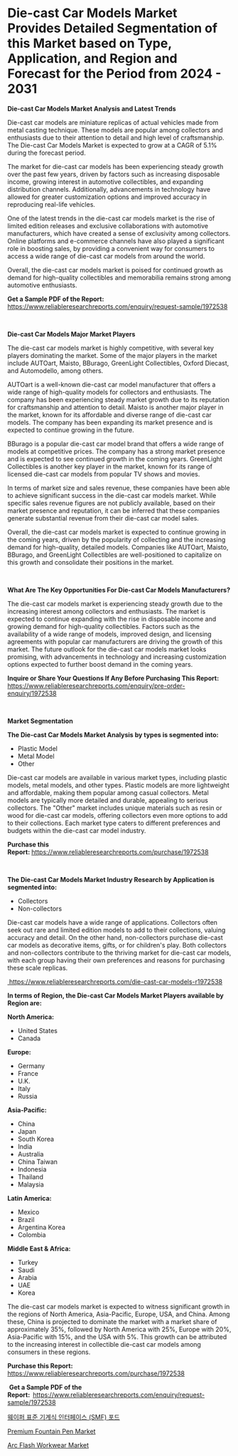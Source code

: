 <p><h1>Die-cast Car Models Market Provides Detailed Segmentation of this Market based on Type, Application, and Region and Forecast for the Period from 2024 - 2031</h1></p><p><strong>Die-cast Car Models Market Analysis and Latest Trends</strong></p>
<p><p>Die-cast car models are miniature replicas of actual vehicles made from metal casting technique. These models are popular among collectors and enthusiasts due to their attention to detail and high level of craftsmanship. The Die-cast Car Models Market is expected to grow at a CAGR of 5.1% during the forecast period.</p><p>The market for die-cast car models has been experiencing steady growth over the past few years, driven by factors such as increasing disposable income, growing interest in automotive collectibles, and expanding distribution channels. Additionally, advancements in technology have allowed for greater customization options and improved accuracy in reproducing real-life vehicles.</p><p>One of the latest trends in the die-cast car models market is the rise of limited edition releases and exclusive collaborations with automotive manufacturers, which have created a sense of exclusivity among collectors. Online platforms and e-commerce channels have also played a significant role in boosting sales, by providing a convenient way for consumers to access a wide range of die-cast car models from around the world.</p><p>Overall, the die-cast car models market is poised for continued growth as demand for high-quality collectibles and memorabilia remains strong among automotive enthusiasts.</p></p>
<p><strong>Get a Sample PDF of the Report:&nbsp;</strong> <a href="https://www.reliableresearchreports.com/enquiry/request-sample/1972538">https://www.reliableresearchreports.com/enquiry/request-sample/1972538</a></p>
<p>&nbsp;</p>
<p><strong>Die-cast Car Models Major Market Players</strong></p>
<p><p>The die-cast car models market is highly competitive, with several key players dominating the market. Some of the major players in the market include AUTOart, Maisto, BBurago, GreenLight Collectibles, Oxford Diecast, and Automodello, among others.</p><p>AUTOart is a well-known die-cast car model manufacturer that offers a wide range of high-quality models for collectors and enthusiasts. The company has been experiencing steady market growth due to its reputation for craftsmanship and attention to detail. Maisto is another major player in the market, known for its affordable and diverse range of die-cast car models. The company has been expanding its market presence and is expected to continue growing in the future.</p><p>BBurago is a popular die-cast car model brand that offers a wide range of models at competitive prices. The company has a strong market presence and is expected to see continued growth in the coming years. GreenLight Collectibles is another key player in the market, known for its range of licensed die-cast car models from popular TV shows and movies.</p><p>In terms of market size and sales revenue, these companies have been able to achieve significant success in the die-cast car models market. While specific sales revenue figures are not publicly available, based on their market presence and reputation, it can be inferred that these companies generate substantial revenue from their die-cast car model sales.</p><p>Overall, the die-cast car models market is expected to continue growing in the coming years, driven by the popularity of collecting and the increasing demand for high-quality, detailed models. Companies like AUTOart, Maisto, BBurago, and GreenLight Collectibles are well-positioned to capitalize on this growth and consolidate their positions in the market.</p></p>
<p>&nbsp;</p>
<p><strong>What Are The Key Opportunities For Die-cast Car Models Manufacturers?</strong></p>
<p><p>The die-cast car models market is experiencing steady growth due to the increasing interest among collectors and enthusiasts. The market is expected to continue expanding with the rise in disposable income and growing demand for high-quality collectibles. Factors such as the availability of a wide range of models, improved design, and licensing agreements with popular car manufacturers are driving the growth of this market. The future outlook for the die-cast car models market looks promising, with advancements in technology and increasing customization options expected to further boost demand in the coming years.</p></p>
<p><strong>Inquire or Share Your Questions If Any Before Purchasing This Report:</strong> <a href="https://www.reliableresearchreports.com/enquiry/pre-order-enquiry/1972538">https://www.reliableresearchreports.com/enquiry/pre-order-enquiry/1972538</a></p>
<p>&nbsp;</p>
<p><strong>Market Segmentation</strong></p>
<p><strong>The Die-cast Car Models Market Analysis by types is segmented into:</strong></p>
<p><ul><li>Plastic Model</li><li>Metal Model</li><li>Other</li></ul></p>
<p><p>Die-cast car models are available in various market types, including plastic models, metal models, and other types. Plastic models are more lightweight and affordable, making them popular among casual collectors. Metal models are typically more detailed and durable, appealing to serious collectors. The "Other" market includes unique materials such as resin or wood for die-cast car models, offering collectors even more options to add to their collections. Each market type caters to different preferences and budgets within the die-cast car model industry.</p></p>
<p><strong>Purchase this Report:&nbsp;</strong><a href="https://www.reliableresearchreports.com/purchase/1972538">https://www.reliableresearchreports.com/purchase/1972538</a></p>
<p>&nbsp;</p>
<p><strong>The Die-cast Car Models Market Industry Research by Application is segmented into:</strong></p>
<p><ul><li>Collectors</li><li>Non-collectors</li></ul></p>
<p><p>Die-cast car models have a wide range of applications. Collectors often seek out rare and limited edition models to add to their collections, valuing accuracy and detail. On the other hand, non-collectors purchase die-cast car models as decorative items, gifts, or for children's play. Both collectors and non-collectors contribute to the thriving market for die-cast car models, with each group having their own preferences and reasons for purchasing these scale replicas.</p></p>
<p><a href="https://www.reliableresearchreports.com/die-cast-car-models-r1972538">&nbsp;https://www.reliableresearchreports.com/die-cast-car-models-r1972538</a></p>
<p><strong>In terms of Region, the Die-cast Car Models Market Players available by Region are:</strong></p>
<p>
    <p> <strong> North America: </strong>
        <ul>
            <li>United States</li>
            <li>Canada</li>
        </ul>
        </p> 
    <p> <strong> Europe: </strong>
        <ul>
            <li>Germany</li>
            <li>France</li>
            <li>U.K.</li>
            <li>Italy</li>
            <li>Russia</li>
        </ul>
        </p> 
    <p> <strong> Asia-Pacific: </strong>
        <ul>
            <li>China</li>
            <li>Japan</li>
            <li>South Korea</li>
            <li>India</li>
            <li>Australia</li>
            <li>China Taiwan</li>
            <li>Indonesia</li>
            <li>Thailand</li>
            <li>Malaysia</li>
        </ul>
        </p> 
    <p> <strong> Latin America: </strong>
        <ul>
            <li>Mexico</li>
            <li>Brazil</li>
            <li>Argentina Korea</li>
            <li>Colombia</li>
        </ul>
        </p> 
    <p> <strong> Middle East & Africa: </strong>
        <ul>
            <li>Turkey</li>
            <li>Saudi</li>
            <li>Arabia</li>
            <li>UAE</li>
            <li>Korea</li>
        </ul>
    </p>
    </p>
<p><p>The die-cast car models market is expected to witness significant growth in the regions of North America, Asia-Pacific, Europe, USA, and China. Among these, China is projected to dominate the market with a market share of approximately 35%, followed by North America with 25%, Europe with 20%, Asia-Pacific with 15%, and the USA with 5%. This growth can be attributed to the increasing interest in collectible die-cast car models among consumers in these regions.</p></p>
<p><strong>Purchase this Report: </strong><a href="https://www.reliableresearchreports.com/purchase/1972538">https://www.reliableresearchreports.com/purchase/1972538</a></p>
<p>&nbsp;<strong>Get a Sample PDF of the Report:&nbsp;&nbsp;</strong><a href="https://www.reliableresearchreports.com/enquiry/request-sample/1972538">https://www.reliableresearchreports.com/enquiry/request-sample/1972538</a></p>
<p><strong></strong></p>
<p><p><a href="https://github.com/chupp85/Market-Research-Report-List-1/blob/main/7570541154372.md">웨이퍼 표준 기계식 인터페이스 (SMF) 포드</a></p><p><a href="https://github.com/Angelnienowdseej3e45z3p8c/Market-Research-Report-List-3/blob/main/premium-fountain-pen-market.md">Premium Fountain Pen Market</a></p><p><a href="https://github.com/brentleyjimmiealvaradoz4l1rea/Market-Research-Report-List-3/blob/main/arc-flash-workwear-market.md">Arc Flash Workwear Market</a></p></p>